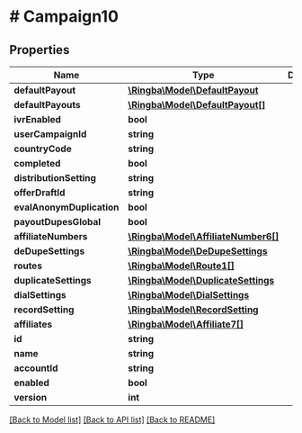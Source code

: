 # # Campaign10

## Properties

Name | Type | Description | Notes
------------ | ------------- | ------------- | -------------
**defaultPayout** | [**\Ringba\Model\DefaultPayout**](DefaultPayout.md) |  |
**defaultPayouts** | [**\Ringba\Model\DefaultPayout[]**](DefaultPayout.md) |  |
**ivrEnabled** | **bool** |  |
**userCampaignId** | **string** |  |
**countryCode** | **string** |  |
**completed** | **bool** |  |
**distributionSetting** | **string** |  |
**offerDraftId** | **string** |  |
**evalAnonymDuplication** | **bool** |  |
**payoutDupesGlobal** | **bool** |  |
**affiliateNumbers** | [**\Ringba\Model\AffiliateNumber6[]**](AffiliateNumber6.md) |  |
**deDupeSettings** | [**\Ringba\Model\DeDupeSettings**](DeDupeSettings.md) |  |
**routes** | [**\Ringba\Model\Route1[]**](Route1.md) |  |
**duplicateSettings** | [**\Ringba\Model\DuplicateSettings**](DuplicateSettings.md) |  |
**dialSettings** | [**\Ringba\Model\DialSettings**](DialSettings.md) |  |
**recordSetting** | [**\Ringba\Model\RecordSetting**](RecordSetting.md) |  |
**affiliates** | [**\Ringba\Model\Affiliate7[]**](Affiliate7.md) |  |
**id** | **string** |  |
**name** | **string** |  |
**accountId** | **string** |  |
**enabled** | **bool** |  |
**version** | **int** |  |

[[Back to Model list]](../../README.md#models) [[Back to API list]](../../README.md#endpoints) [[Back to README]](../../README.md)
